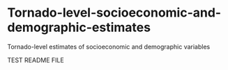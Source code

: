 # Tornado-level-socioeconomic-and-demographic-estimates
Tornado-level estimates of socioeconomic and demographic variables

TEST README FILE
